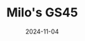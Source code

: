 ---
title: Milo's GS45
date: 2024-11-04

weapon: 
-
    attachment: Scope
    item: Interrogation Rooms
-
    attachment: Under Barrell
    item: Control Center
-
    attachment: Magazine
    item: Living Quarters
-
    attachment: Stock
    item: Seaside Path
-
    attachment: Ammo Mod
    item: Seaside Path

creator: Milo
layout: creatorBuildsLayout.njk
tags: weaponBuild
---